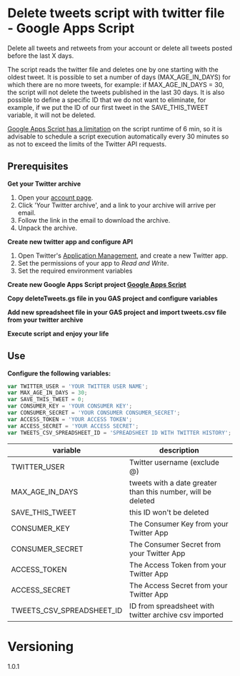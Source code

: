 # Delete tweets script with twitter file - Google Apps Script

Delete all tweets and retweets from your account or delete all tweets posted before the last X days. 

The script reads the twitter file and deletes one by one starting with the oldest tweet. It is possible to set a number of days (MAX_AGE_IN_DAYS) for which there are no more tweets, for example: if MAX_AGE_IN_DAYS = 30, the script will not delete the tweets published in the last 30 days. It is also possible to define a specific ID that we do not want to eliminate, for example, if we put the ID of our first tweet in the SAVE_THIS_TWEET variable, it will not be deleted.

[Google Apps Script has a limitation](https://developers.google.com/apps-script/guides/services/quotas) on the script runtime of 6 min, so it is advisable to schedule a script execution automatically every 30 minutes so as not to exceed the limits of the Twitter API requests.

## Prerequisites

**Get your Twitter archive**

1. Open your [account page](https://twitter.com/settings/account).
2. Click 'Your Twitter archive', and a link to your archive will arrive per email.
3. Follow the link in the email to download the archive.
4. Unpack the archive.

**Create new twitter app and configure API**

1. Open Twitter's [Application Management](https://apps.twitter.com/), and create a new Twitter app.
2. Set the permissions of your app to *Read and Write*.
3. Set the required environment variables

**Create new Google Apps Script project [Google Apps Script](https://script.google.com)**

**Copy deleteTweets.gs file in you GAS project and configure variables**

**Add new spreadsheet file in your GAS project and import tweets.csv file from your twitter archive**

**Execute script and enjoy your life**


## Use

**Configure the following variables:**

```javascript
var TWITTER_USER = 'YOUR TWITTER USER NAME';
var MAX_AGE_IN_DAYS = 30;
var SAVE_THIS_TWEET = 0;
var CONSUMER_KEY = 'YOUR CONSUMER KEY';
var CONSUMER_SECRET = 'YOUR CONSUMER CONSUMER_SECRET';
var ACCESS_TOKEN = 'YOUR ACCESS TOKEN';
var ACCESS_SECRET = 'YOUR ACCESS SECRET';
var TWEETS_CSV_SPREADSHEET_ID = 'SPREADSHEET ID WITH TWITTER HISTORY';
```

|variable|description|
|--------|--------------|
|TWITTER\_USER|Twitter username (exclude @)|
|MAX\_AGE\_IN\_DAYS|tweets with a date greater than this number, will be deleted |
|SAVE\_THIS\_TWEET|this ID won't be deleted |
|CONSUMER\_KEY|The Consumer Key from your Twitter App|
|CONSUMER\_SECRET|The Consumer Secret from your Twitter App|
|ACCESS\_TOKEN|The Access Token from your Twitter App|
|ACCESS\_SECRET|The Access Secret from your Twitter App|
|TWEETS\_CSV\_SPREADSHEET\_ID|ID from spreadsheet with twitter archive csv imported |


# Versioning

1.0.1
